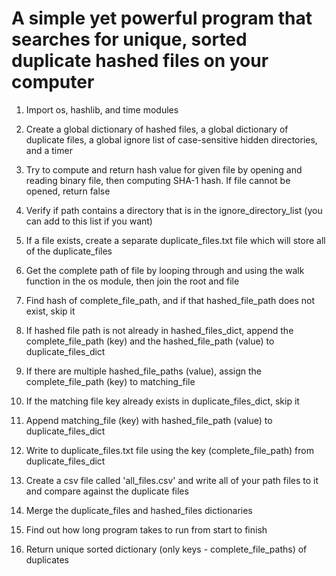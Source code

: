 # A simple yet powerful program that searches for unique, sorted duplicate hashed files on your computer

1. Import os, hashlib, and time modules

2. Create a global dictionary of hashed files, a global dictionary of duplicate files, a global ignore list of case-sensitive hidden directories, and a timer

3. Try to compute and return hash value for given file by opening and reading binary file, then computing SHA-1 hash. If file cannot be opened, return false

4. Verify if path contains a directory that is in the ignore_directory_list (you can add to this list if you want)

5. If a file exists, create a separate duplicate_files.txt file which will store all of the duplicate_files

6. Get the complete path of file by looping through and using the walk function in the os module, then join the root and file

7. Find hash of complete_file_path, and if that hashed_file_path does not exist, skip it

8. If hashed file path is not already in hashed_files_dict, append the complete_file_path (key) and the hashed_file_path (value) to duplicate_files_dict

9. If there are multiple hashed_file_paths (value), assign the complete_file_path (key) to matching_file

10. If the matching file key already exists in duplicate_files_dict, skip it

11. Append matching_file (key) with hashed_file_path (value) to duplicate_files_dict

12. Write to duplicate_files.txt file using the key (complete_file_path) from duplicate_files_dict

13. Create a csv file called 'all_files.csv' and write all of your path files to it and compare against the duplicate files

14. Merge the duplicate_files and hashed_files dictionaries

15. Find out how long program takes to run from start to finish

16. Return unique sorted dictionary (only keys - complete_file_paths) of duplicates
